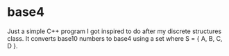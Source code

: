 # base4
Just a simple C++ program I got inspired to do after my discrete structures class.
It converts base10 numbers to base4 using a set where S = { A, B, C, D }.
